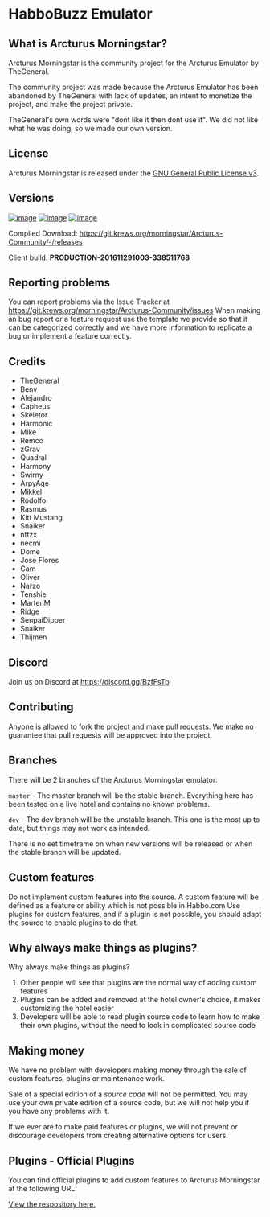 # HabboBuzz Emulator #

## What is Arcturus Morningstar? ##
Arcturus Morningstar is the community project for the Arcturus Emulator by TheGeneral.

The community project was made because the Arcturus Emulator has been abandoned by TheGeneral with lack of updates, an intent to monetize the project, and make the project private.

TheGeneral's own words were "dont like it then dont use it". We did not like what he was doing, so we made our own version.

## License ##
Arcturus Morningstar is released under the [GNU General Public License v3](https://www.gnu.org/licenses/gpl-3.0.txt).

## Versions ##
[![image](https://img.shields.io/badge/VERSION-3.0.0-success.svg?style=for-the-badge&logo=appveyor)](#)
[![image](https://img.shields.io/badge/STATUS-STABLE-blue.svg?style=for-the-badge&logo=appveyor)](#)
[![image](https://img.shields.io/discord/557240155040251905?style=for-the-badge&logo=discord&color=7289DA&label=DISCORD&logoColor=fff)](https://discord.gg/BzfFsTp)

Compiled Download: https://git.krews.org/morningstar/Arcturus-Community/-/releases

Client build: **PRODUCTION-201611291003-338511768**

## Reporting problems ##
You can report problems via the Issue Tracker at https://git.krews.org/morningstar/Arcturus-Community/issues
When making an bug report or a feature request use the template we provide so that it can be categorized correctly and we have more information to replicate a bug or implement a feature correctly.

## Credits ##
- TheGeneral
- Beny
- Alejandro
- Capheus
- Skeletor
- Harmonic
- Mike
- Remco
- zGrav
- Quadral
- Harmony
- Swirny
- ArpyAge
- Mikkel
- Rodolfo
- Rasmus
- Kitt Mustang
- Snaiker
- nttzx
- necmi
- Dome
- Jose Flores
- Cam
- Oliver
- Narzo
- Tenshie
- MartenM
- Ridge
- SenpaiDipper
- Snaiker
- Thijmen


## Discord ##
Join us on Discord at https://discord.gg/BzfFsTp

## Contributing ##
Anyone is allowed to fork the project and make pull requests. We make no guarantee that pull requests will be approved into the project.

## Branches ##
There will be 2 branches of the Arcturus Morningstar emulator:

`master` - The master branch will be the stable branch. Everything here has been tested on a live hotel and contains no known problems.

`dev` - The dev branch will be the unstable branch. This one is the most up to date, but things may not work as intended.

There is no set timeframe on when new versions will be released or when the stable branch will be updated.

## Custom features ##
Do not implement custom features into the source.
A custom feature will be defined as a feature or ability which is not possible in Habbo.com
Use plugins for custom features, and if a plugin is not possible, you should adapt the source to enable plugins to do that.

## Why always make things as plugins? ##
Why always make things as plugins?
1. Other people will see that plugins are the normal way of adding custom features
2. Plugins can be added and removed at the hotel owner's choice, it makes customizing the hotel easier
3. Developers will be able to read plugin source code to learn how to make their own plugins, without the need to look in complicated source code

## Making money ##
We have no problem with developers making money through the sale of custom features, plugins or maintenance work.

Sale of a special edition of a *source code* will not be permitted. You may use your own private edition of a source code, but we will not help you if you have any problems with it.

If we ever are to make paid features or plugins, we will not prevent or discourage developers from creating alternative options for users.


## Plugins - Official Plugins ##
You can find official plugins to add custom features to Arcturus Morningstar at the following URL: 

[View the respository here.](https://git.krews.org/official-plugins)

